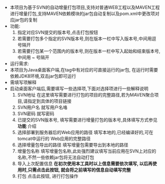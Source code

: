 * 本项目为基于SVN的自动增量打包项目,支持对普通WEB工程以及MAVEN工程进行增量打包,支持MAVEN依赖模块的jar包自动复制以及pom.xml中更改项对应jar包的复制
* 功能: 
  1. 指定对应SVN提交的版本号,点击打包按钮
  2. 若需要打包多个指定的SVN版本号,则在版本一栏中写入版本号,中间用逗号隔开
  3. 若需要打包某一个范围内的版本号,则在版本一栏中写入起始和结束版本号, 中间用 ~ 号隔开
 * 运行需求:
  * 本项目为Java桌面客户端,在tag中有对应的可直接运行的jar包, 在运行时需要依赖JDK8环境,双击jar包即可运行
 * 需填写项解释
  * 启动桌面客户端后,需要填写一些选择项,下面对选择项进行一些解释说明
    1. SVN地址 在这里填写需要进行打包的项目的完整路径,若为MAVEN聚合项目,请指定到具体的项目链接
    2. SVN用户名 就写用户名咯
    3. SVN密码 就写密码
    4. 已提交的SVN版本号, 填写需要进行增量打包的版本号,具体填写方式参见**功能** 介绍
    5. 选择部署到服务器后的Web应用的路径  填写本地的,已经编译好的,可在tomcat中运行的 Web应用的完整路径
    6. 选择增量包导出的路径 填写增量包需要导出到本地的路径
    7. 增量包名称  填写增量包名称,此处强烈建议填写当前应用在SVN上对应的名称,不然一些依赖jar包将无法自动打包
    8. 导入上次配置信息  **在初次使用本工具时以上信息需要依次填写, 以后再使用时,只需点击此按钮, 就会将之前填写的信息自动填写完整**
    9. 打包  点击此按钮, 进行打包操作
